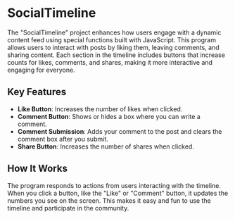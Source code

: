 # SocialTimeline

The "SocialTimeline" project enhances how users engage with a dynamic content feed using special functions built with JavaScript. This program allows users to interact with posts by liking them, leaving comments, and sharing content. Each section in the timeline includes buttons that increase counts for likes, comments, and shares, making it more interactive and engaging for everyone.

## Key Features

- **Like Button**: Increases the number of likes when clicked.
- **Comment Button**: Shows or hides a box where you can write a comment.
- **Comment Submission**: Adds your comment to the post and clears the comment box after you submit.
- **Share Button**: Increases the number of shares when clicked.

## How It Works

The program responds to actions from users interacting with the timeline. When you click a button, like the "Like" or "Comment" button, it updates the numbers you see on the screen. This makes it easy and fun to use the timeline and participate in the community.
